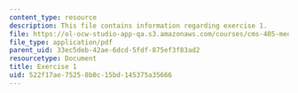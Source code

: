 ```yaml
---
content_type: resource
description: This file contains information regarding exercise 1.
file: https://ol-ocw-studio-app-qa.s3.amazonaws.com/courses/cms-405-media-and-methods-seeing-and-expression-spring-2013/522f17ae75258b0c15bd145375a35666_MITCMS_405S13_exercise_1.pdf
file_type: application/pdf
parent_uid: 33ec5deb-42ae-6dcd-5fdf-875ef3f83ad2
resourcetype: Document
title: Exercise 1
uid: 522f17ae-7525-8b0c-15bd-145375a35666
---
```


